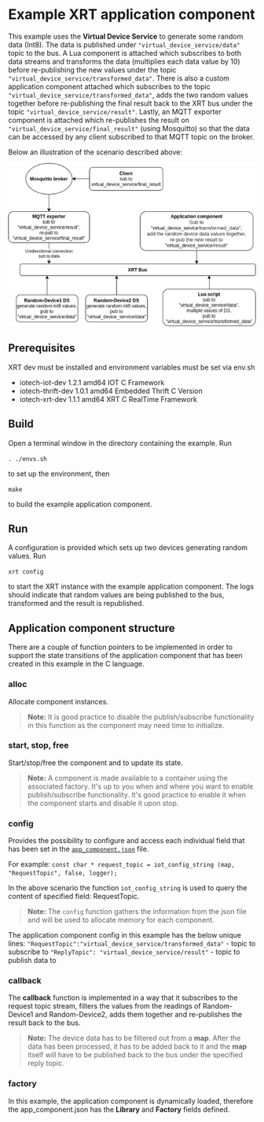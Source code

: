 # Example XRT application component

This example uses the **Virtual Device Service** to generate some random data (Int8). The data is published under `"virtual_device_service/data"` topic to the bus.
A Lua component is attached which subscribes to both data streams and transforms the data (multiplies each data value by 10) before re-publishing the new values under the topic `"virtual_device_service/transformed_data"`. There is also a custom application component attached which subscribes to the topic `"virtual_device_service/transformed_data"`, adds the two random values together before re-publishing the final result back to the XRT bus under the topic `"virtual_device_service/result"`. Lastly, an MQTT exporter component is attached which re-publishes the result on `"virtual_device_service/final_result"` (using Mosquitto) so that the data can be accessed by any client subscribed to that MQTT topic on the broker.

Below an illustration of the scenario described above:

![XRT application component example illustration](XRT_Application_Component_Example.jpg)

## Prerequisites
  XRT dev must be installed and environment variables must be set via env.sh
  * iotech-iot-dev     1.2.1    amd64    IOT C Framework
  * iotech-thrift-dev  1.0.1    amd64    Embedded Thrift C Version
  * iotech-xrt-dev     1.1.1    amd64    XRT C RealTime Framework

## Build
Open a terminal window in the directory containing the example. Run

`. ./envs.sh`

to set up the environment, then

`make`

to build the example application component.

## Run
A configuration is provided which sets up two devices generating random values. Run

`xrt config`

to start the XRT instance with the example application component.
The logs should indicate that random values are being published to the bus, transformed and the result is republished.

## Application component structure
There are a couple of function pointers to be implemented in order to support the state transitions of the application component that has been created in this example in the C language.

### alloc
Allocate component instances.

> **Note:** It is good practice to disable the publish/subscribe functionality in this function as the component may need time to initialize.

### start, stop, free
Start/stop/free the component and to update its state.

> **Note:** A component is made available to a container using the associated factory. It's up to you when and where you want to enable publish/subscribe functionality. It's good practice to enable it when the component starts and disable it upon stop.

### config
Provides the possibility to configure and access each individual field that has been set in the [`app_component.json`](../config/app_component.json) file.
  
For example:
`const char * request_topic = iot_config_string (map, "RequestTopic", false, logger);`

In the above scenario the function `iot_config_string` is used to query the content of specified field: RequestTopic.

> **Note:** The `config` function gathers the information from the json file and will be used to allocate memory for each component.

The application component config in this example has the below unique lines:
  `"RequestTopic":"virtual_device_service/transformed_data"` - topic to subscribe to
  `"ReplyTopic": "virtual_device_service/result"` - topic to publish data to

### callback
The **callback** function is implemented in a way that it subscribes to the request topic stream, filters the values from the readings of Random-Device1 and Random-Device2, adds them together and re-publishes the result back to the bus.

> **Note:** The device data has to be filtered out from a **map**. After the data has been processed, it has to be added back to it and the **map** itself will have to be published back to the bus under the specified reply topic.

### factory
In this example, the application component is dynamically loaded, therefore the app_component.json has the **Library** and **Factory** fields defined.

